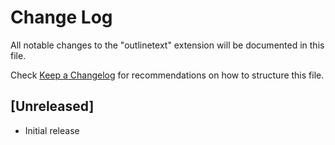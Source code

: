 # Change Log

All notable changes to the "outlinetext" extension will be documented in this file.

Check [Keep a Changelog](http://keepachangelog.com/) for recommendations on how to structure this file.

## [Unreleased]

- Initial release